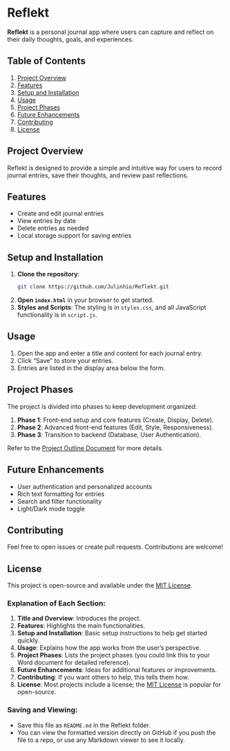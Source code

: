 # Reflekt

**Reflekt** is a personal journal app where users can capture and reflect on their daily thoughts, goals, and experiences.

## Table of Contents
1. [Project Overview](#project-overview)
2. [Features](#features)
3. [Setup and Installation](#setup-and-installation)
4. [Usage](#usage)
5. [Project Phases](#project-phases)
6. [Future Enhancements](#future-enhancements)
7. [Contributing](#contributing)
8. [License](#license)

## Project Overview
Reflekt is designed to provide a simple and intuitive way for users to record journal entries, save their thoughts, and review past reflections.

## Features
- Create and edit journal entries
- View entries by date
- Delete entries as needed
- Local storage support for saving entries

## Setup and Installation
1. **Clone the repository**:
   ```bash
   git clone https://github.com/Julinhio/Reflekt.git
   ```
2. **Open `index.html`** in your browser to get started.
3. **Styles and Scripts**: The styling is in `styles.css`, and all JavaScript functionality is in `script.js`.

## Usage
1. Open the app and enter a title and content for each journal entry.
2. Click “Save” to store your entries.
3. Entries are listed in the display area below the form.

## Project Phases
The project is divided into phases to keep development organized:
1. **Phase 1**: Front-end setup and core features (Create, Display, Delete).
2. **Phase 2**: Advanced front-end features (Edit, Style, Responsiveness).
3. **Phase 3**: Transition to backend (Database, User Authentication).

Refer to the [Project Outline Document](./project-outline) for more details.

## Future Enhancements
- User authentication and personalized accounts
- Rich text formatting for entries
- Search and filter functionality
- Light/Dark mode toggle

## Contributing
Feel free to open issues or create pull requests. Contributions are welcome!

## License
This project is open-source and available under the [MIT License](./LICENSE).

### Explanation of Each Section:
1. **Title and Overview**: Introduces the project.
2. **Features**: Highlights the main functionalities.
3. **Setup and Installation**: Basic setup instructions to help get started quickly.
4. **Usage**: Explains how the app works from the user’s perspective.
5. **Project Phases**: Lists the project phases (you could link this to your Word document for detailed reference).
6. **Future Enhancements**: Ideas for additional features or improvements.
7. **Contributing**: If you want others to help, this tells them how.
8. **License**: Most projects include a license; the [MIT License](https://opensource.org/licenses/MIT) is popular for open-source.

### Saving and Viewing:
- Save this file as `README.md` in the Reflekt folder.
- You can view the formatted version directly on GitHub if you push the file to a repo, or use any Markdown viewer to see it locally.
